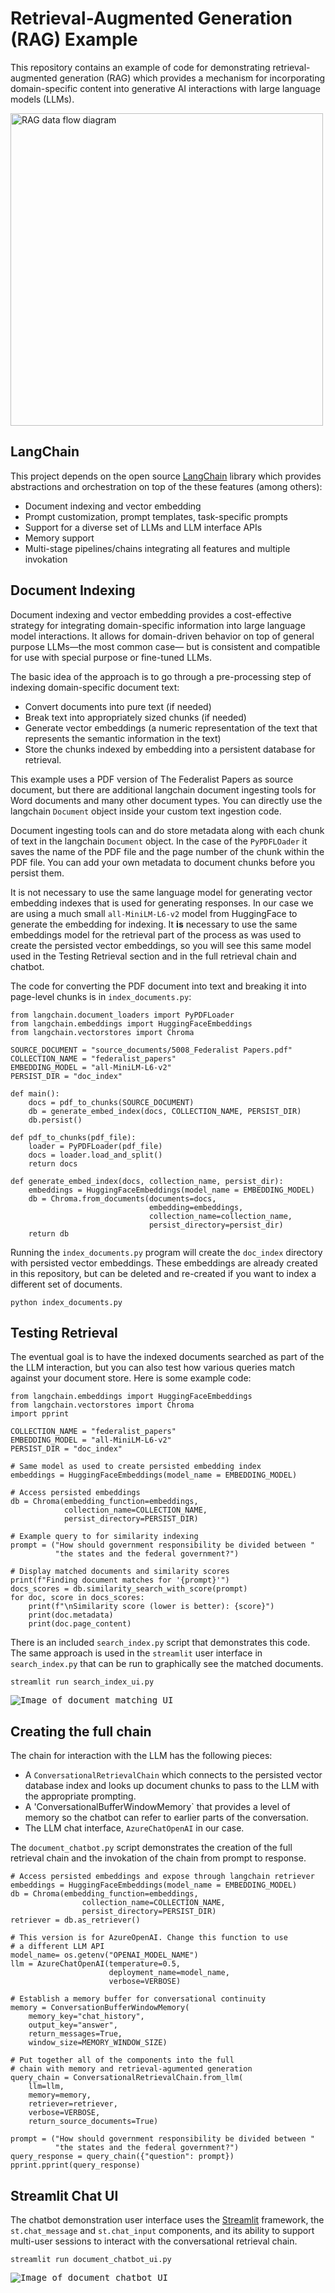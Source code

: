 # Retrieval-Augmented Generation (RAG) Example

This repository contains an example of code for demonstrating
retrieval-augmented generation (RAG) which provides a mechanism for
incorporating domain-specific content into generative AI interactions
with large language models (LLMs).

<img src="images/rag_data_flow_image.png"
     alt="RAG data flow diagram"
     width="500"/>

## LangChain

This project depends on the open source
[LangChain](https://www.langchain.com/) library which provides
abstractions and orchestration on top of the these features (among others):

- Document indexing and vector embedding
- Prompt customization, prompt templates, task-specific prompts
- Support for a diverse set of LLMs and LLM interface APIs
- Memory support
- Multi-stage pipelines/chains integrating all features and multiple invokation

## Document Indexing

Document indexing and vector embedding provides a cost-effective
strategy for integrating domain-specific information into large
language model interactions. It allows for domain-driven behavior on
top of general purpose LLMs&mdash;the most common case&mdash; but is
consistent and compatible for use with special purpose or fine-tuned
LLMs.

The basic idea of the approach is to go through a pre-processing step
of indexing domain-specific document text:

- Convert documents into pure text (if needed)
- Break text into appropriately sized chunks (if needed) 
- Generate vector embeddings (a numeric representation of the text
  that represents the semantic information in the text)
- Store the chunks indexed by embedding into a persistent database for
  retrieval.

This example uses a PDF version of The Federalist Papers as source
document, but there are additional langchain document ingesting tools
for Word documents and many other document types. You can directly
use the langchain `Document` object inside your custom text
ingestion code.

Document ingesting tools can and do store metadata along with each
chunk of text in the langchain `Document` object. In the case of the
`PyPDFLOader` it saves the name of the PDF file and the page number
of the chunk within the PDF file. You can add your own metadata
to document chunks before you persist them.

It is not necessary to use the same language model for generating
vector embedding indexes that is used for generating responses. In our
case we are using a much small `all-MiniLM-L6-v2` model from
HuggingFace to generate the embedding for indexing. It **is**
necessary to use the same embeddings model for the retrieval part of
the process as was used to create the persisted vector embeddings, so
you will see this same model used in the Testing Retrieval section and
in the full retrieval chain and chatbot.

The code for converting the PDF document into text and breaking it
into page-level chunks is in `index_documents.py`:

```{python}
from langchain.document_loaders import PyPDFLoader
from langchain.embeddings import HuggingFaceEmbeddings
from langchain.vectorstores import Chroma

SOURCE_DOCUMENT = "source_documents/5008_Federalist Papers.pdf"
COLLECTION_NAME = "federalist_papers"
EMBEDDING_MODEL = "all-MiniLM-L6-v2"
PERSIST_DIR = "doc_index"

def main():
    docs = pdf_to_chunks(SOURCE_DOCUMENT)
    db = generate_embed_index(docs, COLLECTION_NAME, PERSIST_DIR)
    db.persist()

def pdf_to_chunks(pdf_file):
    loader = PyPDFLoader(pdf_file)
    docs = loader.load_and_split()
    return docs

def generate_embed_index(docs, collection_name, persist_dir):
    embeddings = HuggingFaceEmbeddings(model_name = EMBEDDING_MODEL)
    db = Chroma.from_documents(documents=docs,
                               embedding=embeddings,
                               collection_name=collection_name,
                               persist_directory=persist_dir)
    return db
```

Running the `index_documents.py` program will create the `doc_index`
directory with persisted vector embeddings. These embeddings are
already created in this repository, but can be deleted and re-created
if you want to index a different set of documents.

```
python index_documents.py
```

## Testing Retrieval

The eventual goal is to have the indexed documents searched as part of
the the LLM interaction, but you can also test how various queries
match against your document store. Here is some example code:

```
from langchain.embeddings import HuggingFaceEmbeddings
from langchain.vectorstores import Chroma
import pprint

COLLECTION_NAME = "federalist_papers"
EMBEDDING_MODEL = "all-MiniLM-L6-v2"
PERSIST_DIR = "doc_index"

# Same model as used to create persisted embedding index
embeddings = HuggingFaceEmbeddings(model_name = EMBEDDING_MODEL)

# Access persisted embeddings
db = Chroma(embedding_function=embeddings,
            collection_name=COLLECTION_NAME,
            persist_directory=PERSIST_DIR)

# Example query to for similarity indexing
prompt = ("How should government responsibility be divided between "
          "the states and the federal government?")

# Display matched documents and similarity scores
print(f"Finding document matches for '{prompt}'")
docs_scores = db.similarity_search_with_score(prompt)
for doc, score in docs_scores:
    print(f"\nSimilarity score (lower is better): {score}")
    print(doc.metadata)
    print(doc.page_content)
```

There is an included `search_index.py` script that demonstrates this
code. The same approach is used in the `streamlit` user interface in
`search_index.py` that can be run to graphically see the matched
documents.

```
streamlit run search_index_ui.py
```

<kbd>![Image of document matching UI](images/search_index_image.png)</kbd>

## Creating the full chain

The chain for interaction with the LLM has the following pieces:

- A `ConversationalRetrievalChain` which connects to the persisted vector
  database index and looks up document chunks to pass to the LLM with the
  appropriate prompting.
- A 'ConversationalBufferWindowMemory` that provides a level of memory so
  the chatbot can refer to earlier parts of the conversation.
- The LLM chat interface, `AzureChatOpenAI` in our case.

The `document_chatbot.py` script demonstrates the creation of the full
retrieval chain and the invokation of the chain from prompt to response.

```
# Access persisted embeddings and expose through langchain retriever
embeddings = HuggingFaceEmbeddings(model_name = EMBEDDING_MODEL)
db = Chroma(embedding_function=embeddings,
                collection_name=COLLECTION_NAME,
                persist_directory=PERSIST_DIR)
retriever = db.as_retriever()

# This version is for AzureOpenAI. Change this function to use
# a different LLM API
model_name= os.getenv("OPENAI_MODEL_NAME")
llm = AzureChatOpenAI(temperature=0.5,
                      deployment_name=model_name,
                      verbose=VERBOSE)

# Establish a memory buffer for conversational continuity
memory = ConversationBufferWindowMemory(
    memory_key="chat_history",
    output_key="answer",
    return_messages=True,
    window_size=MEMORY_WINDOW_SIZE)

# Put together all of the components into the full
# chain with memory and retrieval-agumented generation
query_chain = ConversationalRetrievalChain.from_llm(
    llm=llm,
    memory=memory,
    retriever=retriever,
    verbose=VERBOSE,
    return_source_documents=True)

prompt = ("How should government responsibility be divided between "
          "the states and the federal government?")
query_response = query_chain({"question": prompt})
pprint.pprint(query_response)
```

## Streamlit Chat UI

The chatbot demonstration user interface uses the
[Streamlit](https://streamlit.io/) framework, the `st.chat_message`
and `st.chat_input` components, and its ability to support multi-user
sessions to interact with the conversational retrieval chain. 

```
streamlit run document_chatbot_ui.py
```

<kbd>![Image of document chatbot UI](images/document_chatbot_image.png)</kbd>


